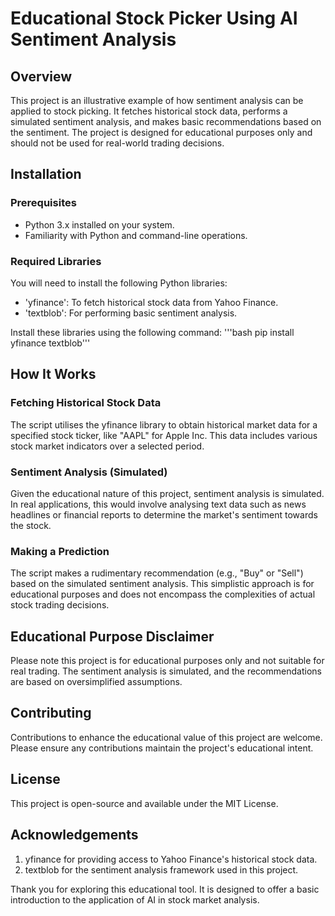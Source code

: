 # Educational Stock Picker Using AI Sentiment Analysis

## Overview
This project is an illustrative example of how sentiment analysis can be applied to stock picking. It fetches historical stock data, performs a simulated sentiment analysis, and makes basic recommendations based on the sentiment. The project is designed for educational purposes only and should not be used for real-world trading decisions.

## Installation

### Prerequisites
- Python 3.x installed on your system.
- Familiarity with Python and command-line operations.

### Required Libraries
You will need to install the following Python libraries:
- 'yfinance': To fetch historical stock data from Yahoo Finance.
- 'textblob': For performing basic sentiment analysis.

Install these libraries using the following command:
'''bash
pip install yfinance textblob'''

## How It Works

### Fetching Historical Stock Data
The script utilises the yfinance library to obtain historical market data for a specified stock ticker, like "AAPL" for Apple Inc. This data includes various stock market indicators over a selected period.

### Sentiment Analysis (Simulated)
Given the educational nature of this project, sentiment analysis is simulated. In real applications, this would involve analysing text data such as news headlines or financial reports to determine the market's sentiment towards the stock.

### Making a Prediction
The script makes a rudimentary recommendation (e.g., "Buy" or "Sell") based on the simulated sentiment analysis. This simplistic approach is for educational purposes and does not encompass the complexities of actual stock trading decisions.

## Educational Purpose Disclaimer

Please note this project is for educational purposes only and not suitable for real trading. The sentiment analysis is simulated, and the recommendations are based on oversimplified assumptions.

## Contributing

Contributions to enhance the educational value of this project are welcome. Please ensure any contributions maintain the project's educational intent.

## License

This project is open-source and available under the MIT License.

## Acknowledgements

1. yfinance for providing access to Yahoo Finance's historical stock data.
2. textblob for the sentiment analysis framework used in this project.

Thank you for exploring this educational tool. It is designed to offer a basic introduction to the application of AI in stock market analysis.
